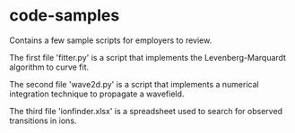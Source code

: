 # code-samples
Contains a few sample scripts for employers to review.

The first file 'fitter.py' is a script that implements the Levenberg-Marquardt algorithm to curve fit.

The second file 'wave2d.py' is a script that implements a numerical integration technique to propagate a wavefield.

The third file 'ionfinder.xlsx' is a spreadsheet used to search for observed transitions in ions.


